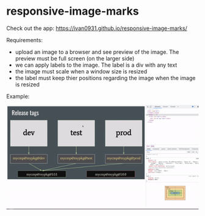 # responsive-image-marks

Check out the app: https://ivan0931.github.io/responsive-image-marks/

Requirements:

- upload an image to a browser and see preview of the image. The preview must be full screen (on the larger side)
- we can apply labels to the image. The label is a div with any text
- the image must scale when a window size is resized
- the label must keep thier positions regarding the image when the image is resized

Example:

![example](ezgif-1.gif)
